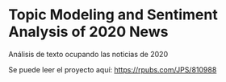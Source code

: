 # Topic Modeling and Sentiment Analysis of 2020 News
Análisis de texto ocupando las noticias de 2020

Se puede leer el proyecto aquí: https://rpubs.com/JPS/810988
